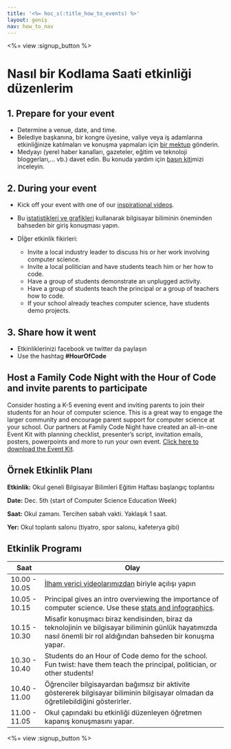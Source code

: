 ```yaml
---
title: '<%= hoc_s(:title_how_to_events) %>'
layout: geniş
nav: how_to_nav
---
```

<%= view :signup_button %>

# Nasıl bir Kodlama Saati etkinliği düzenlerim

## 1. Prepare for your event

- Determine a venue, date, and time.
- Belediye başkanına, bir kongre üyesine, valiye veya iş adamlarına etkinliğinize katılmaları ve konuşma yapmaları için [bir mektup](https://docs.google.com/a/code.org/document/d/1eP41sKW7y0qq_JvkRIgZK8dWYICaGRZ4CCDETXa78wY/edit) gönderin.
- Medyayı (yerel haber kanalları, gazeteler, eğitim ve teknoloji bloggerları,... vb.) davet edin. Bu konuda yardım için [basın kiti](<%= resolve_url('/promote/press-kit') %>)mizi inceleyin.

## 2. During your event

- Kick off your event with one of our [inspirational videos](<%= resolve_url('/promote/resources#videos') %>).
- Bu [istatistikleri ve grafikleri](<%= resolve_url('/promote/stats') %>) kullanarak bilgisayar biliminin öneminden bahseden bir giriş konuşması yapın.   
      
    
- Dİğer etkinlik fikirleri: 
    - Invite a local industry leader to discuss his or her work involving computer science.
    - Invite a local politician and have students teach him or her how to code.
    - Have a group of students demonstrate an unplugged activity.
    - Have a group of students teach the principal or a group of teachers how to code.
    - If your school already teaches computer science, have students demo projects.

## 3. Share how it went

- Etkinliklerinizi facebook ve twitter da paylaşın 
- Use the hashtag **#HourOfCode**

## Host a Family Code Night with the Hour of Code and invite parents to participate

Consider hosting a K-5 evening event and inviting parents to join their students for an hour of computer science. This is a great way to engage the larger community and encourage parent support for computer science at your school. Our partners at Family Code Night have created an all-in-one Event Kit with planning checklist, presenter’s script, invitation emails, posters, powerpoints and more to run your own event. [Click here to download the Event Kit](http://www.familycodenight.org/DownloadCodeDotOrg.html).

## Örnek Etkinlik Planı

**Etkinlik:** Okul geneli Bilgisayar Bilimleri Eğitim Haftası başlangıç toplantısı

**Date:** Dec. 5th (start of Computer Science Education Week)

**Saat:** Okul zamanı. Tercihen sabah vakti. Yaklaşık 1 saat.

**Yer:** Okul toplantı salonu (tiyatro, spor salonu, kafeterya gibi)   
  


## Etkinlik Programı

| Saat          | Olay                                                                                                                                                              |
| ------------- | ----------------------------------------------------------------------------------------------------------------------------------------------------------------- |
| 10.00 - 10.05 | [İlham verici videolarımızdan](<%= resolve_url('/promote/resources#videos') %>) biriyle açılışı yapın                                                               |
| 10.05 - 10.15 | Principal gives an intro overviewing the importance of computer science. Use these [stats and infographics](<%= resolve_url('/promote/stats') %>).                  |
| 10.15 - 10.30 | Misafir konuşmacı biraz kendisinden, biraz da teknolojinin ve bilgisayar biliminin günlük hayatımızda nasıl önemli bir rol aldığından bahseden bir konuşma yapar. |
| 10.30 - 10.40 | Students do an Hour of Code demo for the school. Fun twist: have them teach the principal, politician, or other students!                                         |
| 10.40 - 11.00 | Öğrenciler bilgisayardan bağımsız bir aktivite göstererek bilgisayar biliminin bilgisayar olmadan da öğretilebildiğini gösterirler.                               |
| 11.00 - 11.05 | Okul çapındaki bu etkinliği düzenleyen öğretmen kapanış konuşmasını yapar.                                                                                        |

<%= view :signup_button %>